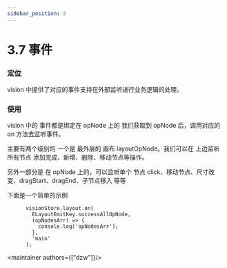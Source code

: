 ```yaml
---
sidebar_position: 3
---
```


# 3.7 事件

### 定位

vision 中提供了对应的事件支持在外部监听进行业务逻辑的处理。

### 使用

vision 中的 事件都是绑定在 opNode 上的 我们获取到 opNode 后，调用对应的 on 方法去监听事件。

主要有两个级别的 一个是 最外层的 画布 layoutOpNode。我们可以在 上边监听 所有节点 添加完成、新增、删除、移动节点等操作。

另外一部分是 在 opNode 上的，可以监听单个 节点 click、移动节点、尺寸改变、dragStart、dragEnd、子节点移入 等等

下面是一个简单的示例

```tsx
      visionStore.layout.on(
        ELayoutEmitKey.successAllOpNode,
        (opNodesArr) => {
          console.log('opNodesArr');
        },
        'main'
      );
```

<maintainer authors={["dzw"]}/>



